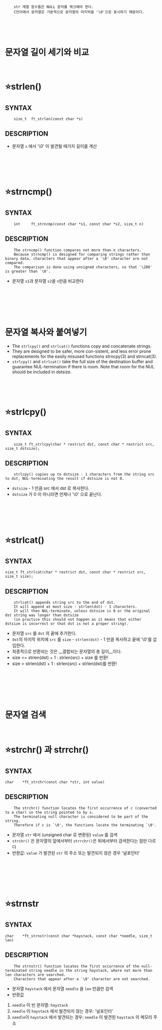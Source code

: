         str 계열 함수들은 NULL 문자를 체크해야 한다.
        C언어에서 문자열은 기본적으로 문자열의 마지막을 '\0'으로 표시하기 때문이다.
</br>
</br>
</br>

문자열 길이 세기와 비교
=================

</br>

⭐strlen()
===================

SYNTAX
------
        size_t	ft_strlen(const char *s)

DESCRIPTION
----------- 

* 문자열 `s` 에서 '\0' 이 발견될 때가지 길이를 계산
</br>
</br>
</br>
</br>

⭐strncmp()
===================

SYNTAX
------
        int		ft_strncmp(const char *s1, const char *s2, size_t n)

DESCRIPTION
-----------
        The strncmp() function compares not more than n characters.
        Because strncmp() is designed for comparing strings rather than binary data, characters that appear after a `\0' character are not compared.
        The comparison is done using unsigned characters, so that `\200' is greater than `\0'.

* 문자열 `s1`과 문자열 `s2`을 `n`만큼 비교한다
</br>
</br>
</br>
</br>
</br>

문자열 복사와 붙여넣기
=================

* The `strlcpy()` and `strlcat()` functions copy and concatenate strings.
* They are designed to be safer, more con-sistent, and less error prone replacements for the easily misused functions strncpy(3) and strncat(3).
* `strlcpy()` and `strlcat()` take the full size of the destination buffer and guarantee NUL-termination if there is room.  Note that room for the NUL should be included in dstsize.
</br>
</br>
</br>

⭐strlcpy()
===================

SYNTAX
------
        size_t ft_strlcpy(char * restrict dst, const char * restrict src, size_t dstsize);

DESCRIPTION
-----------
        strlcpy() copies up to dstsize - 1 characters from the string src to dst, NUL-terminating the result if dstsize is not 0.   

* `dstsize` - 1 만큼 src 에서 dst 로 복사한다.
* `dstsize` 가 0 이 아니라면 언제나 '\0' 으로 끝난다.
</br>
</br>
</br>
</br>

⭐strlcat()
================

SYNTAX
------
    size_t ft_strlcat(char * restrict dst, const char * restrict src, size_t size);

DESCRIPTION
-----------
        strlcat() appends string src to the end of dst. 
        It will append at most size - strlen(dst) - 1 characters.
        It will then NUL-terminate, unless dstsize is 0 or the original dst string was longer than dstsize
        (in practice this should not happen as it means that either dstsize is incorrect or that dst is not a proper string).

* 문자열 `src` 를 `dst` 의 끝에 추가한다.
* `dst`의 마지막 위치에 `src` 를 `size` - `strlen(dst)` - 1 만큼 복사하고 끝에 '\0'를 삽입한다.
* 최종적으로 반환되는 것은 __결합되는 문자열의 총 길이__이다.
* size <= strlen(dst) + 1 :  strlen(src) + size 를 반환!
* size > strlen(dst) + 1 :  strlen(src) + strlen(dst)를 반환!

</br>
</br>
</br>
</br>
</br>

문자열 검색
==============
</br>

⭐strchr() 과 strrchr()
=======================

SYNTAX
------
    char	*ft_strchr(const char *str, int value)

DESCRIPTION
-----------
        The strchr() function locates the first occurrence of c (converted to a char) in the string pointed to by s.
        The terminating null character is considered to be part of the string.
        Therefore if c is `\0', the functions locate the terminating `\0'.
        
* 문자열 `str` 에서 (unsigned char 로 변환된) `value` 를 검색
* `strchr()` 은 문자열의 앞에서부터 `strrchr()`은 뒤에서부터 검색한다는 점만 다르다
* 반환값: `value` 가 발견된 `str` 의 주소 또는 발견되지 않은 경우 '널포인터'

</br>
</br>
</br>
</br>
</br>

⭐strnstr
==========

SYNTAX
------
    char	*ft_strnstr(const char *haystack, const char *needle, size_t len)

DESCRIPTION
-----------
        The strnstr() function locates the first occurrence of the null-terminated string needle in the string haystack, where not more than len characters are searched.
        Characters that appear after a `\0' character are not searched.
        
* 문자열 `haystack` 에서 문자열 `needle` 을 `len` 만큼만 검색
* 반환값
1. `needle` 이 빈 문자열: `haystack`
2. `needle` 이 `haystack` 에서 발견되지 않는 경우: '널포인터'
3. `needle`이 `haystack` 에서 발견되는 경우: `needle` 이 발견된 `haystack` 의 메모리 주소
